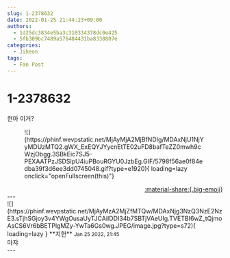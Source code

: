 ```yaml
---
slug: 1-2378632
date: 2022-01-25 21:44:23+09:00
authors:
  - 1d25dc3834e5ba3c310334378dc0e425
  - 5fb309bc7489a576484431ba8338807e
categories:
  - Jiheon
tags:
  - Fan Post
---
```


# 1-2378632

<div class="post-container" markdown="1">
<div class="content-container md-sidebar__scrollwrap" markdown="1">

헌아 이거?
<figure markdown="1">
![](https://phinf.wevpstatic.net/MjAyMjA2MjBfNDIg/MDAxNjU1NjYyMDUzMTQ2.gWX_ExEQYJYycnEtTE02uFD8bafTeZZ0mwh9cWzjObgg.3SBkEic7SJ5-PEXAATPzJSDSIpU4iuPBouRGYU0JzbEg.GIF/5798f56ae0f84edba39f3d6ee3dd0745048.gif?type=e1920){ loading=lazy onclick="openFullscreen(this)"}
</figure>


</div>
</div>

<div style="text-align: right;" markdown="1">
<a href="https://weverse.io/fromis9/fanpost/1-2378632" style="text-align: right;">:material-share:{.big-emoji}</a>
</div>
---

<div class="comments-container md-sidebar__scrollwrap" markdown="1">
<div class="comment" markdown="1">
<div class='id-container' markdown="1">
![](https://phinf.wevpstatic.net/MjAyMzA2MjZfMTQw/MDAxNjg3NzQ3NzE2NzE3.sTjhSGjoy3v4YWgOusaUyTJCAiIDDI34b7SBTjVAeUIg.TVETBI6wZ_tQjmoAsCS6Vr6bBETPlgMZy-YwTa6Gs0wg.JPEG/image.jpg?type=s72){ loading=lazy }
**<span class="artist">지헌</span>** <small>Jan 25 2022, 21:45</small><br>
</div>
<div class='comment-body' markdown="1">
마쟈
</div>
</div>
</div>
---
